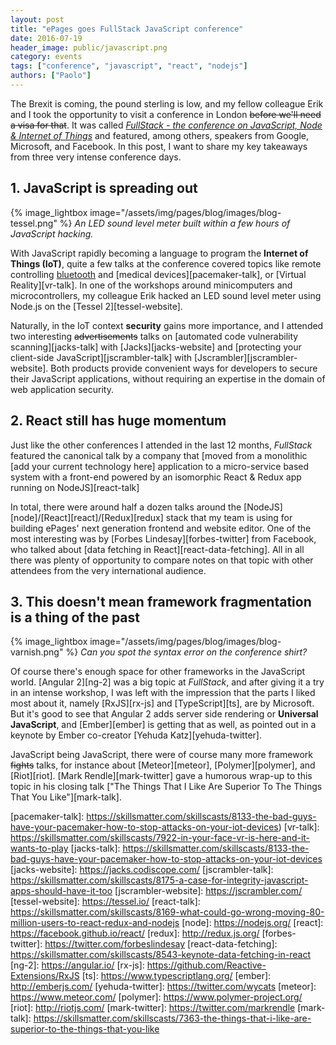 ```yaml
---
layout: post
title: "ePages goes FullStack JavaScript conference"
date: 2016-07-19
header_image: public/javascript.png
category: events
tags: ["conference", "javascript", "react", "nodejs"]
authors: ["Paolo"]
---
```


The Brexit is coming, the pound sterling is low, and my fellow colleague Erik and I took the opportunity to visit a conference in London ~~before we'll need a visa for that~~. It was called [_FullStack - the conference on JavaScript, Node & Internet of Things_][fullstack-website] and featured, among others, speakers from Google, Microsoft, and Facebook.
In this post, I want to share my key takeaways from three very intense conference days.

## 1. JavaScript is spreading out

{% image_lightbox image="/assets/img/pages/blog/images/blog-tessel.png" %}
*An LED sound level meter built within a few hours of JavaScript hacking.*

With JavaScript rapidly becoming a language to program the **Internet of Things (IoT)**, quite a few talks at the conference covered topics like remote controlling [bluetooth][bluetooth-talk] and [medical devices][pacemaker-talk], or [Virtual Reality][vr-talk]. In one of the workshops around minicomputers and microcontrollers, my colleague Erik hacked an LED sound level meter using Node.js on the [Tessel 2][tessel-website].

Naturally, in the IoT context **security** gains more importance, and I attended two interesting ~~advertisements~~ talks on [automated code vulnerability scanning][jacks-talk] with [Jacks][jacks-website] and [protecting your client-side JavaScript][jscrambler-talk] with [Jscrambler][jscrambler-website]. Both products provide convenient ways for developers to secure their JavaScript applications, without requiring an expertise in the domain of web application security.

## 2. React still has huge momentum

Just like the other conferences I attended in the last 12 months, _FullStack_ featured the canonical talk by a company that [moved from a monolithic [add your current technology here] application to a micro-service based system with a front-end powered by an isomorphic React & Redux app running on NodeJS][react-talk]

In total, there were around half a dozen talks around the [NodeJS][node]/[React][react]/[Redux][redux] stack that my team is using for building ePages' next generation frontend and website editor. One of the most interesting was by [Forbes Lindesay][forbes-twitter] from Facebook, who talked about [data fetching in React][react-data-fetching]. All in all there was plenty of opportunity to compare notes on that topic with other attendees from the very international audience.

## 3. This doesn't mean framework fragmentation is a thing of the past

{% image_lightbox image="/assets/img/pages/blog/images/blog-varnish.png" %}
*Can you spot the syntax error on the conference shirt?*

Of course there's enough space for other frameworks in the JavaScript world. [Angular 2][ng-2] was a big topic at _FullStack_, and after giving it a try in an intense workshop, I was left with the impression that the parts I liked most about it, namely [RxJS][rx-js] and [TypeScript][ts], are by Microsoft. But it's good to see that Angular 2 adds server side rendering or **Universal JavaScript**, and [Ember][ember] is getting that as well, as pointed out in a keynote by Ember co-creator [Yehuda Katz][yehuda-twitter].

JavaScript being JavaScript, there were of course many more framework ~~fights~~ talks, for instance about [Meteor][meteor], [Polymer][polymer], and [Riot][riot]. [Mark Rendle][mark-twitter] gave a humorous wrap-up to this topic in his closing talk ["The Things That I Like Are Superior To The Things That You Like"][mark-talk].


[fullstack-website]: https://skillsmatter.com/conferences/7278-fullstack-2016-the-conference-on-javascript-node-and-internet-of-things
[bluetooth-talk]: https://skillsmatter.com/skillscasts/8135-bluetooth-for-web-developers-programming-flying-robots-with-javascript
[pacemaker-talk]: https://skillsmatter.com/skillscasts/8133-the-bad-guys-have-your-pacemaker-how-to-stop-attacks-on-your-iot-devices)
[vr-talk]: https://skillsmatter.com/skillscasts/7922-in-your-face-vr-is-here-and-it-wants-to-play
[jacks-talk]: https://skillsmatter.com/skillscasts/8133-the-bad-guys-have-your-pacemaker-how-to-stop-attacks-on-your-iot-devices
[jacks-website]: https://jacks.codiscope.com/
[jscrambler-talk]: https://skillsmatter.com/skillscasts/8175-a-case-for-integrity-javascript-apps-should-have-it-too
[jscrambler-website]: https://jscrambler.com/
[tessel-website]: https://tessel.io/
[react-talk]: https://skillsmatter.com/skillscasts/8169-what-could-go-wrong-moving-80-million-users-to-react-redux-and-nodejs
[node]: https://nodejs.org/
[react]: https://facebook.github.io/react/
[redux]: http://redux.js.org/
[forbes-twitter]: https://twitter.com/forbeslindesay
[react-data-fetching]: https://skillsmatter.com/skillscasts/8543-keynote-data-fetching-in-react
[ng-2]: https://angular.io/
[rx-js]: https://github.com/Reactive-Extensions/RxJS
[ts]: https://www.typescriptlang.org/
[ember]: http://emberjs.com/
[yehuda-twitter]: https://twitter.com/wycats
[meteor]: https://www.meteor.com/
[polymer]: https://www.polymer-project.org/
[riot]: http://riotjs.com/
[mark-twitter]: https://twitter.com/markrendle
[mark-talk]: https://skillsmatter.com/skillscasts/7363-the-things-that-i-like-are-superior-to-the-things-that-you-like
